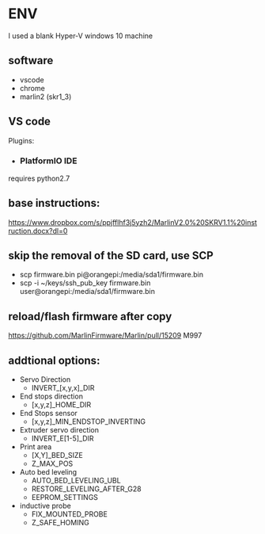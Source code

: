 # ENV
I used a blank Hyper-V windows 10 machine

## software
- vscode
- chrome
- marlin2 (skr1_3)

## VS code
Plugins:
- ### PlatformIO IDE
requires python2.7


## base instructions:
https://www.dropbox.com/s/ppjfflhf3j5yzh2/MarlinV2.0%20SKRV1.1%20instruction.docx?dl=0

## skip the removal of the SD card, use SCP
- scp firmware.bin pi@orangepi:/media/sda1/firmware.bin
- scp -i ~/keys/ssh_pub_key firmware.bin user@orangepi:/media/sda1/firmware.bin

## reload/flash firmware after copy
https://github.com/MarlinFirmware/Marlin/pull/15209
M997

## addtional options:
- Servo Direction
  - INVERT_[x,y,x]_DIR
- End stops direction
  - [x,y,z]_HOME_DIR
- End Stops sensor
  - [x,y,z]_MIN_ENDSTOP_INVERTING
- Extruder servo direction
  - INVERT_E[1-5]_DIR
- Print area
  - [X,Y]_BED_SIZE
  - Z_MAX_POS
- Auto bed leveling
  - AUTO_BED_LEVELING_UBL
  - RESTORE_LEVELING_AFTER_G28
  - EEPROM_SETTINGS 
- inductive probe
  - FIX_MOUNTED_PROBE
  - Z_SAFE_HOMING

